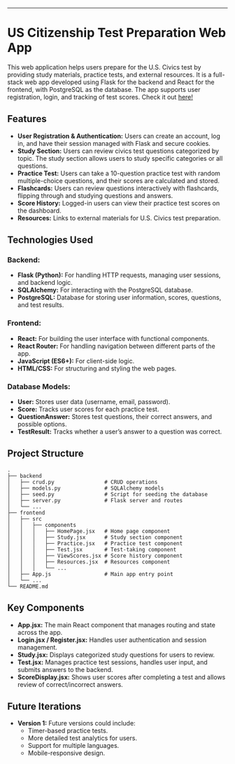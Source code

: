 ---

# **US Citizenship Test Preparation Web App**

This web application helps users prepare for the U.S. Civics test by providing study materials, practice tests, and external resources. It is a full-stack web app developed using Flask for the backend and React for the frontend, with PostgreSQL as the database. The app supports user registration, login, and tracking of test scores.
Check it out [here!](http://54.213.207.219/)

## **Features**

- **User Registration & Authentication:** Users can create an account, log in, and have their session managed with Flask and secure cookies.
- **Study Section:** Users can review civics test questions categorized by topic. The study section allows users to study specific categories or all questions.
- **Practice Test:** Users can take a 10-question practice test with random multiple-choice questions, and their scores are calculated and stored.
- **Flashcards:** Users can review questions interactively with flashcards, flipping through and studying questions and answers.
- **Score History:** Logged-in users can view their practice test scores on the dashboard.
- **Resources:** Links to external materials for U.S. Civics test preparation.

## **Technologies Used**

### Backend:
- **Flask (Python):** For handling HTTP requests, managing user sessions, and backend logic.
- **SQLAlchemy:** For interacting with the PostgreSQL database.
- **PostgreSQL:** Database for storing user information, scores, questions, and test results.

### Frontend:
- **React:** For building the user interface with functional components.
- **React Router:** For handling navigation between different parts of the app.
- **JavaScript (ES6+):** For client-side logic.
- **HTML/CSS:** For structuring and styling the web pages.

### Database Models:
- **User:** Stores user data (username, email, password).
- **Score:** Tracks user scores for each practice test.
- **QuestionAnswer:** Stores test questions, their correct answers, and possible options.
- **TestResult:** Tracks whether a user’s answer to a question was correct.



## **Project Structure**

```
.
├── backend
│   ├── crud.py                # CRUD operations
│   ├── models.py              # SQLAlchemy models
│   ├── seed.py                # Script for seeding the database
│   ├── server.py              # Flask server and routes
│   └── ...
├── frontend
│   ├── src
│   │   ├── components
│   │   │   ├── HomePage.jsx   # Home page component
│   │   │   ├── Study.jsx      # Study section component
│   │   │   ├── Practice.jsx   # Practice test component
│   │   │   ├── Test.jsx       # Test-taking component
│   │   │   ├── ViewScores.jsx # Score history component
│   │   │   ├── Resources.jsx  # Resources component
│   │   │   └── ...
│   ├── App.js                 # Main app entry point
│   └── ...
└── README.md
```

## **Key Components**

- **App.jsx:** The main React component that manages routing and state across the app.
- **Login.jsx / Register.jsx:** Handles user authentication and session management.
- **Study.jsx:** Displays categorized study questions for users to review.
- **Test.jsx:** Manages practice test sessions, handles user input, and submits answers to the backend.
- **ScoreDisplay.jsx:** Shows user scores after completing a test and allows review of correct/incorrect answers.

## **Future Iterations**

- **Version 1:** Future versions could include:
  - Timer-based practice tests.
  - More detailed test analytics for users.
  - Support for multiple languages.
  - Mobile-responsive design.
